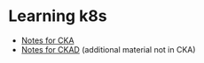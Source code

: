 # Learning k8s

* [Notes for CKA](./CKA.md)
* [Notes for CKAD](./CKAD.md) (additional material not in CKA)

